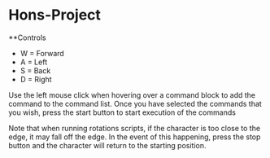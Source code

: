 # Hons-Project


**Controls

* W = Forward
* A = Left
* S = Back
* D = Right


Use the left mouse click when hovering over a command block to add the command to the command list. Once you have selected the commands that you wish, press the start button to start execution of the commands

Note that when running rotations scripts, if the character is too close to the edge, it may fall off the edge. In the event of this happening, press the stop button and the character will return to the starting position.

